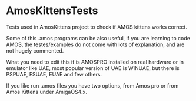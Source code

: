 # AmosKittensTests
Tests used in AmosKittens project to check if AMOS kittens works correct.

Some of this .amos programs can be also useful, if you are learning to code AMOS,
the testes/examples do not come with lots of explanation, and are not hugely commented.

What you need to edit this if is AMOSPRO installed on real hardware or in emulator like UAE, most popular version of UAE is WINUAE, but there is PSPUAE, FSUAE, EUAE and few others.

If you like run .amos files you have two options, from Amos pro or from Amos Kittens under AmigaOS4.x.
